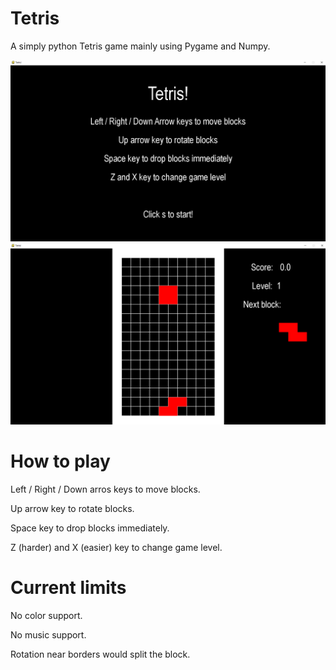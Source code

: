 # Tetris
A simply python Tetris game mainly using Pygame and Numpy.

![Test Image 1](/Tetris/1.PNG)
![Test Image 2](/Tetris/2.PNG)

# How to play
Left / Right / Down arros keys to move blocks.

Up arrow key to rotate blocks.

Space key to drop blocks immediately.

Z (harder) and X (easier) key to change game level.

# Current limits
No color support.

No music support.

Rotation near borders would split the block.  
